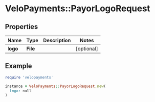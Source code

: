 # VeloPayments::PayorLogoRequest

## Properties

| Name | Type | Description | Notes |
| ---- | ---- | ----------- | ----- |
| **logo** | **File** |  | [optional] |

## Example

```ruby
require 'velopayments'

instance = VeloPayments::PayorLogoRequest.new(
  logo: null
)
```


